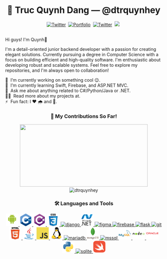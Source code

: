 <p>
  <h1 align="center"><b>🌈 Truc Quynh Dang &mdash; @dtrquynhey </b></h1>
</p>
<p align="center">
<a href="https://linkedin.com/in/dtrquynhey"><img src="https://img.shields.io/badge/LinkedIn-0077B5?style=for-the-badge&logo=linkedin&logoColor=white" alt="Twitter" /></a>&nbsp;
<a href="https://dtrquynhey.github.io"><img src="https://img.shields.io/badge/-PORTFOLIO-%23ff69b4&?style=for-the-badge&?color=ff69b4" alt="Portfolio" /></a>&nbsp;
<a href=""><img src="https://img.shields.io/badge/Twitter-1DA1F2?style=for-the-badge&logo=twitter&logoColor=white" alt="Twitter" /></a>&nbsp;
 <a href="mailto:dtrquynhey@gmail.com"><img src="https://img.shields.io/badge/Gmail-D14836?style=for-the-badge&logo=gmail&logoColor=white"></a>&nbsp;
<br />
<br />
</p>
                                         
Hi guys! I'm Quynh👋

I'm a detail-oriented junior backend developer with a passion for creating elegant solutions. 
Currently pursuing a degree in Computer Science with a focus on building efficient and high-quality software. 
I'm enthusiastic about developing robust and scalable systems. Feel free to explore my repositories, and I'm always open to collaboration!

🔭 &nbsp;I’m currently working on something cool :wink:.</br>
🌱 &nbsp;I’m currently learning Swift, Firebase, and ASP.NET MVC. </br>
💬 &nbsp;Ask me about anything related to C#/Python/Java or .NET.</br>
👨‍💻 &nbsp;Read more about my projects at. </br>
⚡ &nbsp;Fun fact: I :heart: 🌧 and 🎥.</br>



<h3 align="center">🌱 My Contributions So Far!</h3>
<p align="center"> 
<img src="https://github-readme-stats.vercel.app/api?username=dtrquynhey&theme=radical&show_icons=true&hide_border=true&bg_color=00000000" width="410" height="200"/>
  <img src="https://github-readme-stats.vercel.app/api/top-langs?username=dtrquynhey&hide_border=true&theme=radical&bg_color=00000000&hide=html,css" alt="dtrquynhey" height="200" />
</p>

</p>

<h3 align="center">🛠 Languages and Tools</h3>
<p align="center"> <a href="https://developer.android.com" target="_blank" rel="noreferrer"> <img src="https://raw.githubusercontent.com/devicons/devicon/master/icons/android/android-original-wordmark.svg" alt="android" width="40" height="40"/> </a> <a href="https://www.w3schools.com/cpp/" target="_blank" rel="noreferrer"> <img src="https://raw.githubusercontent.com/devicons/devicon/master/icons/cplusplus/cplusplus-original.svg" alt="cplusplus" width="40" height="40"/> </a> <a href="https://www.w3schools.com/cs/" target="_blank" rel="noreferrer"> <img src="https://raw.githubusercontent.com/devicons/devicon/master/icons/csharp/csharp-original.svg" alt="csharp" width="40" height="40"/> </a> <a href="https://www.w3schools.com/css/" target="_blank" rel="noreferrer"> <img src="https://raw.githubusercontent.com/devicons/devicon/master/icons/css3/css3-original-wordmark.svg" alt="css3" width="40" height="40"/> </a> <a href="https://www.djangoproject.com/" target="_blank" rel="noreferrer"> <img src="https://cdn.worldvectorlogo.com/logos/django.svg" alt="django" width="40" height="40"/> </a> <a href="https://dotnet.microsoft.com/" target="_blank" rel="noreferrer"> <img src="https://raw.githubusercontent.com/devicons/devicon/master/icons/dot-net/dot-net-original-wordmark.svg" alt="dotnet" width="40" height="40"/> </a> <a href="https://www.figma.com/" target="_blank" rel="noreferrer"> <img src="https://www.vectorlogo.zone/logos/figma/figma-icon.svg" alt="figma" width="40" height="40"/> </a> <a href="https://firebase.google.com/" target="_blank" rel="noreferrer"> <img src="https://www.vectorlogo.zone/logos/firebase/firebase-icon.svg" alt="firebase" width="40" height="40"/> </a> <a href="https://flask.palletsprojects.com/" target="_blank" rel="noreferrer"> <img src="https://www.vectorlogo.zone/logos/pocoo_flask/pocoo_flask-icon.svg" alt="flask" width="40" height="40"/> </a> <a href="https://git-scm.com/" target="_blank" rel="noreferrer"> <img src="https://www.vectorlogo.zone/logos/git-scm/git-scm-icon.svg" alt="git" width="40" height="40"/> </a> <a href="https://www.w3.org/html/" target="_blank" rel="noreferrer"> <img src="https://raw.githubusercontent.com/devicons/devicon/master/icons/html5/html5-original-wordmark.svg" alt="html5" width="40" height="40"/> </a> <a href="https://www.java.com" target="_blank" rel="noreferrer"> <img src="https://raw.githubusercontent.com/devicons/devicon/master/icons/java/java-original.svg" alt="java" width="40" height="40"/> </a> <a href="https://developer.mozilla.org/en-US/docs/Web/JavaScript" target="_blank" rel="noreferrer"> <img src="https://raw.githubusercontent.com/devicons/devicon/master/icons/javascript/javascript-original.svg" alt="javascript" width="40" height="40"/> </a> <a href="https://www.linux.org/" target="_blank" rel="noreferrer"> <img src="https://raw.githubusercontent.com/devicons/devicon/master/icons/linux/linux-original.svg" alt="linux" width="40" height="40"/> </a> <a href="https://mariadb.org/" target="_blank" rel="noreferrer"> <img src="https://www.vectorlogo.zone/logos/mariadb/mariadb-icon.svg" alt="mariadb" width="40" height="40"/> </a> <a href="https://www.mongodb.com/" target="_blank" rel="noreferrer"> <img src="https://raw.githubusercontent.com/devicons/devicon/master/icons/mongodb/mongodb-original-wordmark.svg" alt="mongodb" width="40" height="40"/> </a> <a href="https://www.microsoft.com/en-us/sql-server" target="_blank" rel="noreferrer"> <img src="https://www.svgrepo.com/show/303229/microsoft-sql-server-logo.svg" alt="mssql" width="40" height="40"/> </a> <a href="https://www.mysql.com/" target="_blank" rel="noreferrer"> <img src="https://raw.githubusercontent.com/devicons/devicon/master/icons/mysql/mysql-original-wordmark.svg" alt="mysql" width="40" height="40"/> </a> <a href="https://nodejs.org" target="_blank" rel="noreferrer"> <img src="https://raw.githubusercontent.com/devicons/devicon/master/icons/nodejs/nodejs-original-wordmark.svg" alt="nodejs" width="40" height="40"/> </a> <a href="https://www.oracle.com/" target="_blank" rel="noreferrer"> <img src="https://raw.githubusercontent.com/devicons/devicon/master/icons/oracle/oracle-original.svg" alt="oracle" width="40" height="40"/> </a> <a href="https://www.python.org" target="_blank" rel="noreferrer"> <img src="https://raw.githubusercontent.com/devicons/devicon/master/icons/python/python-original.svg" alt="python" width="40" height="40"/> </a> <a href="https://www.sqlite.org/" target="_blank" rel="noreferrer"> <img src="https://www.vectorlogo.zone/logos/sqlite/sqlite-icon.svg" alt="sqlite" width="40" height="40"/> </a> <a href="https://developer.apple.com/swift/" target="_blank" rel="noreferrer"> <img src="https://raw.githubusercontent.com/devicons/devicon/master/icons/swift/swift-original.svg" alt="swift" width="40" height="40"/> </a> </p>
